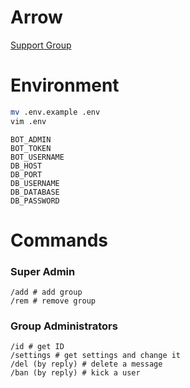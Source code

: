 # Arrow

[Support Group](https://t.me/joinchat/AAAAAESEC_cBgp1VtYErHA)


# Environment 

```sh
mv .env.example .env
vim .env
```

```
BOT_ADMIN
BOT_TOKEN
BOT_USERNAME
DB_HOST
DB_PORT
DB_USERNAME
DB_DATABASE
DB_PASSWORD
```


# Commands

### Super Admin

```
/add # add group
/rem # remove group

```

### Group Administrators

```
/id # get ID
/settings # get settings and change it
/del (by reply) # delete a message
/ban (by reply) # kick a user 
```
